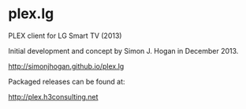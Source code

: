 plex.lg
=======

PLEX client for LG Smart TV (2013)

Initial development and concept by Simon J. Hogan in December 2013.

http://simonjhogan.github.io/plex.lg

Packaged releases can be found at:

http://plex.h3consulting.net
